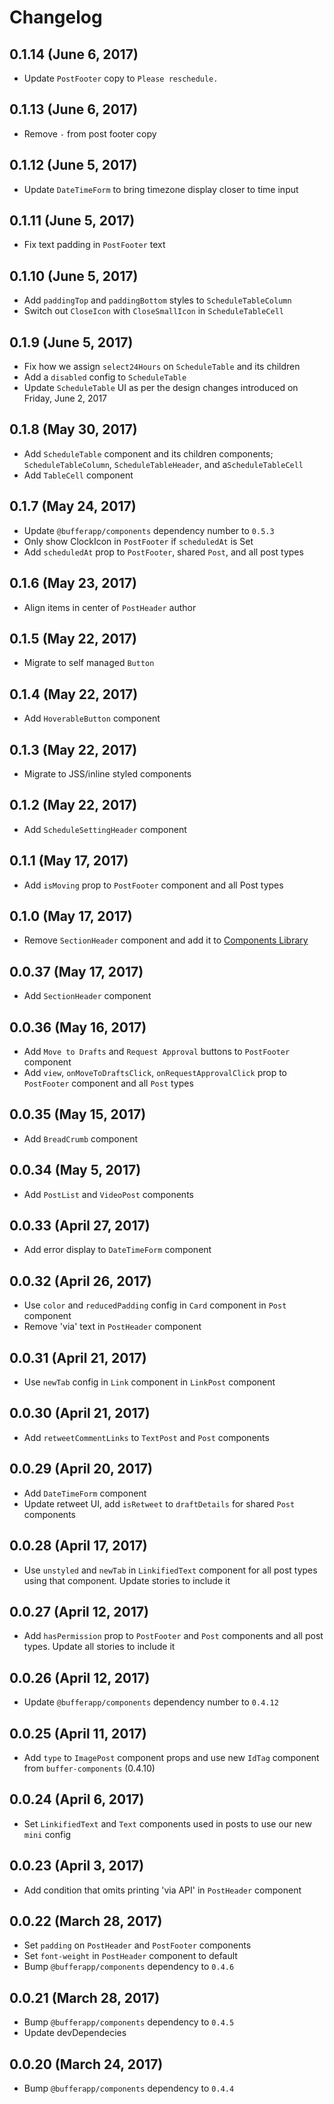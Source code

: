 # Changelog

## 0.1.14 (June 6, 2017)

- Update `PostFooter` copy to `Please reschedule.`

## 0.1.13 (June 6, 2017)

- Remove `-` from post footer copy

## 0.1.12 (June 5, 2017)

- Update `DateTimeForm` to bring timezone display closer to time input

## 0.1.11 (June 5, 2017)

- Fix text padding in `PostFooter` text

## 0.1.10 (June 5, 2017)

- Add `paddingTop` and `paddingBottom` styles to `ScheduleTableColumn`
- Switch out `CloseIcon` with `CloseSmallIcon` in `ScheduleTableCell`

## 0.1.9 (June 5, 2017)

- Fix how we assign `select24Hours` on `ScheduleTable` and its children
- Add a `disabled` config to `ScheduleTable`
- Update `ScheduleTable` UI as per the design changes introduced on Friday, June 2, 2017

## 0.1.8 (May 30, 2017)

- Add `ScheduleTable` component and its children components; `ScheduleTableColumn`, `ScheduleTableHeader`, and a`ScheduleTableCell`
- Add `TableCell` component

## 0.1.7 (May 24, 2017)

- Update `@bufferapp/components` dependency number to `0.5.3`
- Only show ClockIcon in `PostFooter` if `scheduledAt` is Set
- Add `scheduledAt` prop to `PostFooter`, shared `Post`, and all post types

## 0.1.6 (May 23, 2017)

- Align items in center of `PostHeader` author

## 0.1.5 (May 22, 2017)

- Migrate to self managed `Button`

## 0.1.4 (May 22, 2017)

- Add `HoverableButton` component

## 0.1.3 (May 22, 2017)

- Migrate to JSS/inline styled components

## 0.1.2 (May 22, 2017)

- Add `ScheduleSettingHeader` component

## 0.1.1 (May 17, 2017)

- Add `isMoving` prop to `PostFooter` component and all Post types

## 0.1.0 (May 17, 2017)

- Remove `SectionHeader` component and add it to [Components Library](https://github.com/bufferapp/buffer-components)

## 0.0.37 (May 17, 2017)

- Add `SectionHeader` component

## 0.0.36 (May 16, 2017)

- Add `Move to Drafts` and `Request Approval` buttons to `PostFooter` component
- Add `view`, `onMoveToDraftsClick`, `onRequestApprovalClick` prop to `PostFooter` component and all `Post` types

## 0.0.35 (May 15, 2017)

- Add `BreadCrumb` component

## 0.0.34 (May 5, 2017)

- Add `PostList` and `VideoPost` components

## 0.0.33 (April 27, 2017)

- Add error display to `DateTimeForm` component

## 0.0.32 (April 26, 2017)

- Use `color` and `reducedPadding` config in `Card` component in `Post` component
- Remove 'via' text in `PostHeader` component

## 0.0.31 (April 21, 2017)

- Use `newTab` config in `Link` component in `LinkPost` component

## 0.0.30 (April 21, 2017)

- Add `retweetCommentLinks` to `TextPost` and `Post` components

## 0.0.29 (April 20, 2017)

- Add `DateTimeForm` component
- Update retweet UI, add `isRetweet` to `draftDetails` for shared `Post` components

## 0.0.28 (April 17, 2017)

- Use `unstyled` and `newTab` in `LinkifiedText` component for all post types using that component. Update stories to include it

## 0.0.27 (April 12, 2017)

- Add `hasPermission` prop to `PostFooter` and `Post` components and all post types. Update all stories to include it

## 0.0.26 (April 12, 2017)

- Update `@bufferapp/components` dependency number to `0.4.12`

## 0.0.25 (April 11, 2017)

- Add `type` to `ImagePost` component props and use new `IdTag` component from `buffer-components` (0.4.10)

## 0.0.24 (April 6, 2017)

- Set `LinkifiedText` and `Text` components used in posts to use our new `mini` config

## 0.0.23 (April 3, 2017)

- Add condition that omits printing 'via API' in `PostHeader` component

## 0.0.22 (March 28, 2017)

- Set `padding` on `PostHeader` and `PostFooter` components
- Set `font-weight` in `PostHeader` component to default
- Bump `@bufferapp/components` dependency to `0.4.6`

## 0.0.21 (March 28, 2017)

- Bump `@bufferapp/components` dependency to `0.4.5`
- Update devDependecies

## 0.0.20 (March 24, 2017)

- Bump `@bufferapp/components` dependency to `0.4.4`
